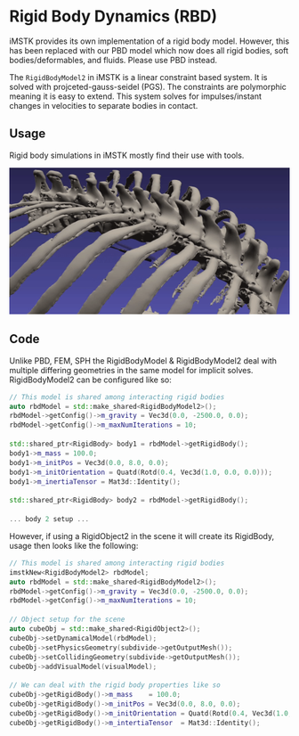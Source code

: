 # Rigid Body Dynamics (RBD)

iMSTK provides its own implementation of a rigid body model. However, this has been replaced with our PBD model which now does all rigid bodies, soft bodies/deformables, and fluids. Please use PBD instead.

The `RigidBodyModel2` in iMSTK is a linear constraint based system. It is solved with projceted-gauss-seidel (PGS). The constraints are polymorphic meaning it is easy to extend. This system solves for impulses/instant changes in velocities to separate bodies in contact.

## Usage

Rigid body simulations in iMSTK mostly find their use with tools.

<p align="center">
  <img src="../media/rbd1.gif"/>
</p>

## Code

Unlike PBD, FEM, SPH the RigidBodyModel & RigidBodyModel2 deal with multiple differing geometries in the same model for implicit solves. RigidBodyModel2 can be configured like so:

```cpp
// This model is shared among interacting rigid bodies
auto rbdModel = std::make_shared<RigidBodyModel2>();
rbdModel->getConfig()->m_gravity = Vec3d(0.0, -2500.0, 0.0);
rbdModel->getConfig()->m_maxNumIterations = 10;

std::shared_ptr<RigidBody> body1 = rbdModel->getRigidBody();
body1->m_mass = 100.0;
body1->m_initPos = Vec3d(0.0, 8.0, 0.0);
body1->m_initOrientation = Quatd(Rotd(0.4, Vec3d(1.0, 0.0, 0.0)));
body1->m_inertiaTensor = Mat3d::Identity();

std::shared_ptr<RigidBody> body2 = rbdModel->getRigidBody();

... body 2 setup ...
```

However, if using a RigidObject2 in the scene it will create its RigidBody, usage then looks like the following:

```cpp
// This model is shared among interacting rigid bodies
imstkNew<RigidBodyModel2> rbdModel;
auto rbdModel = std::make_shared<RigidBodyModel2>();
rbdModel->getConfig()->m_gravity = Vec3d(0.0, -2500.0, 0.0);
rbdModel->getConfig()->m_maxNumIterations = 10;

// Object setup for the scene
auto cubeObj = std::make_shared<RigidObject2>();
cubeObj->setDynamicalModel(rbdModel);
cubeObj->setPhysicsGeometry(subdivide->getOutputMesh());
cubeObj->setCollidingGeometry(subdivide->getOutputMesh());
cubeObj->addVisualModel(visualModel);

// We can deal with the rigid body properties like so
cubeObj->getRigidBody()->m_mass    = 100.0;
cubeObj->getRigidBody()->m_initPos = Vec3d(0.0, 8.0, 0.0);
cubeObj->getRigidBody()->m_initOrientation = Quatd(Rotd(0.4, Vec3d(1.0, 0.0, 0.0)));
cubeObj->getRigidBody()->m_intertiaTensor  = Mat3d::Identity();
```